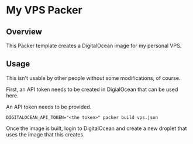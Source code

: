 # My VPS Packer

## Overview

This Packer template creates a DigitalOcean image for my personal VPS.

## Usage

This isn't usable by other people without some modifications, of course.

First, an API token needs to be created in DigialOcean that can be used here.

An API token needs to be provided.

```shell
DIGITALOCEAN_API_TOKEN="<the token>" packer build vps.json
```

Once the image is built, login to DigitalOcean and create a new droplet that
uses the image that this creates.
